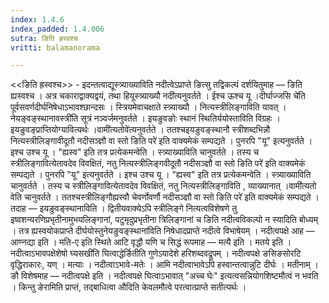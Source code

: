```yaml
---
index: 1.4.6
index_padded: 1.4.006
sutra: ङिति ह्रस्वश्च
vritti: balamanorama

---
```

<<ङिति ह्रस्वश्च>> - इदन्तत्वाद्यूस्त्र्याख्याविति नदीत्वेऽप्राप्ते ङित्सु तद्विकल्पं दर्शयितुमाह — ङिति ह्यस्वश्च । अत्र चकाराद्वाक्यद्वयं, तथा हियूस्त्र्याख्यौ नदी॑त्यनुवर्तते । ईश्च ऊश्च यू ।दीर्घाज्जसि चे॑ति पूर्वसवर्णदीर्घनिषेधाऽभावश्छान्दसः । स्त्रियमेवाचक्षाते स्त्र्याख्यौ । नित्यस्त्रीलिङ्गाविति यावत् ।नेयङ्वङ्स्थानावस्त्री॑ति सूत्रं नञ्वर्जमनुवर्तते । इयङुवङोः स्थानं स्थितिर्ययोस्ताविति विग्रहः । इयङुवङ्प्राप्तियोग्यावित्यर्थः ।वामी॑त्यतोवे॑त्यनुवर्तते । ततश्चइयङुवङ्स्थानौ स्त्रीशब्दभिन्नौ नित्यस्त्रीलिङ्गावीदूतौ नदीसञ्ज्ञौ वा स्तो ङिति परे॑ इति वाक्यमेकं सम्पद्यते । पुनरपि "यू" इत्यनुवर्तते । इश्च उश्च यू । "ह्यस्व" इति तत्र प्रत्येकमन्वेति । स्त्र्याख्याविति चानुवर्तते । तस्य च स्त्रीलिङ्गावित्येतावदेव विवक्षितं, नतु नित्यस्त्रीलिङ्गवीदूतौ नदीसञ्ज्ञौ वा स्तो ङिति परे॑ इति वाक्यमेकं सम्पद्यते । पुनरपि "यू" इत्यनुवर्तते । इश्च उश्च यू । "ह्यस्व" इति तत्र प्रत्येकमन्वेति । स्त्र्याख्याविति चानुवर्तते । तस्य च स्त्रीलिङ्गावित्येतावदेव विवक्षितं, नतु नित्यस्त्रीलिङ्गाविति , व्याख्यानात् ।वामी॑त्यतो वेति चानुवर्तते । ततश्चस्त्रीलिङ्गौह्यस्वौ चेवर्णोवर्णौ नदीसञ्ज्ञौ वा स्तो ङिति परे॑ इति वाक्यमेकं सम्पद्यते ।तदाह — इयङुवङ्स्थानाविति । द्वितीयवाक्येऽपि स्त्रीलिङ्गे नित्यत्वविशेषणे तु इष्वशन्यरणिप्रभृतीनामुभयलिङ्गानां, पटुमृदुप्रभृतीना त्रिलिङ्गानां च ङिति नदीत्वविकल्पो न स्यादिति बोध्यम् । तत्र ह्यस्वयोकप्राप्ते दीर्घयोस्तुनेयङुवङ्स्थाना॑विति निषेधादप्राप्ते नदीत्वे विभाषेयम् । नदीत्वपक्षे आह — आण्नद्या इति । मति-ए इति स्थिते आटि वृद्धौ यणि च सिद्धं रूपमाह — मत्यै इति । मतये इति । नदीत्वाऽभावपक्षेशेषो घ्यसखी॑ति घित्वाद्धेर्ङितीति गुणेऽयादेशे हरिशब्दवद्रूपम् । नदीत्वपक्षे ङसिङसोरटि वृद्धिराकारः, यण् । मत्याः । नदीत्वाऽभावे-मतेः । आमि नदीत्वाभावेऽपि हस्वान्तत्वान्नुटि दीर्घः । मतीनाम् । ङौ विशेषमाह — नदीत्वपक्षे इति । नदीत्वपक्षे घित्वाऽभावात् "अच्च घेः" इत्यत्वसन्नियोगशिष्टमौत्वं न भवति । किन्तु ङेरामिति प्राप्तं, तद्बाधित्वा औदिति केवलमौत्वे परत्वात्प्राप्ते सतीत्यर्थः ।